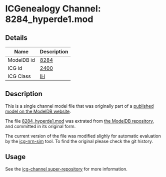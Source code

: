 # ICGenealogy Channel: 8284\_hyperde1.mod

## Details

Name | Description
---- | -----------
ModelDB id | [8284](http://senselab.med.yale.edu/ModelDB/ShowModel.cshtml?model=8284)
ICG id | [2400](http://icg.neurotheory.ox.ac.uk/channels/4/2400)
ICG Class | [IH](http://icg.neurotheory.ox.ac.uk/channels/4)

## Description

This is a single channel model file that was originally part of a [published model on the ModelDB website](http://senselab.med.yale.edu/ModelDB/ShowModel.cshtml?model=8284).


The file [8284\_hyperde1.mod](8284_hyperde1.mod) was extrated from [the ModelDB repository](http://senselab.med.yale.edu/ModelDB/ShowModel.cshtml?model=8284), and committed in its original form.

The current version of the file was modified slighly for automatic evaluation by the [icg-nrn-sim](https://github.com/icgenealogy/icg-nrn-sim) tool. To find the original please check the git history.


## Usage

See the [icg-channel super-repository](https://github.com/icgenealogy/icg-channels) for more information.